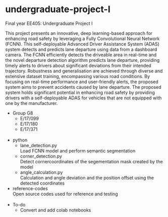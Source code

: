 # undergraduate-project-I

Final year EE405: Undergraduate Project I  

This project presents an innovative, deep learning-based approach for enhancing road safety by leveraging a Fully Convolutional Neural Network (FCNN). This self-deployable Advanced Driver Assistance System (ADAS) system detects and predicts lane departure using data from a dashboard camera. The FCNN efficiently detects the driveable area in real-time and the novel departure detection algorithm predicts lane departure, providing timely alerts to drivers about significant deviations from their intended trajectory. Robustness and generalisation are achieved through diverse and extensive dataset training, encompassing various road conditions. By focusing on real-time performance and user-friendly alerts, the proposed system aims to prevent accidents caused by lane departure. The proposed system holds significant potential in enhancing road safety by providing drivers with a self-deployable ADAS for vehicles that are not equipped with one by the manufacturer. 

- Group G8
  - E/17/099
  - E/17/180
  - E/17/371
<br><br>
- python
  - lane_detection.py  
    Load FCNN model and perform semantic segmentation
  - corner_detection.py  
    Detect cornercoordinates of the segementation mask created by the model
  - angle_calculation.py  
    Calculation and angle deviation and the position offset using the detected coordinates
- reference-codes  
  Open source codes used for reference and testing
<br><br>
- To-do
  - Convert and add colab notebooks


